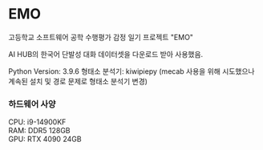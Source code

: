 # EMO
고등학교 소프트웨어 공학 수행평가 감정 일기 프로젝트 "EMO"

AI HUB의 한국어 단발성 대화 데이터셋을 다운로드 받아 사용했음.

Python Version: 3.9.6
형태소 분석기: kiwipiepy (mecab 사용을 위해 시도했으나 계속된 설치 및 경로 문제로 형태소 분석기 변경)

### 하드웨어 사양
CPU: i9-14900KF
<br>
RAM: DDR5 128GB
<br>
GPU: RTX 4090 24GB
